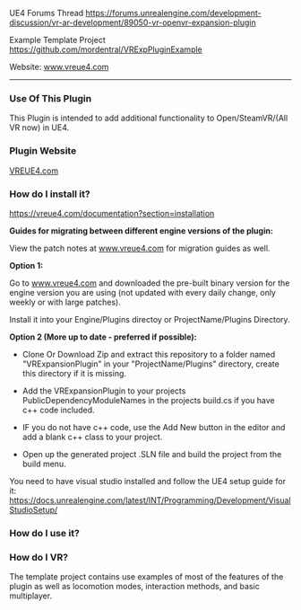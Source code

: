 UE4 Forums Thread
https://forums.unrealengine.com/development-discussion/vr-ar-development/89050-vr-openvr-expansion-plugin

Example Template Project
https://github.com/mordentral/VRExpPluginExample

Website:
www.vreue4.com

***

### Use Of This Plugin ###

This Plugin is intended to add additional functionality to Open/SteamVR/(All VR now) in UE4.

### Plugin Website ###
[VREUE4.com](https://vreue4.com)

### How do I install it? ###

https://vreue4.com/documentation?section=installation

**Guides for migrating between different engine versions of the plugin:**

View the patch notes at www.vreue4.com for migration guides as well.

**Option 1:**

Go to www.vreue4.com and downloaded the pre-built binary version for the engine version you are using (not updated with every daily change, only weekly or with large patches).

Install it into your Engine/Plugins directoy or ProjectName/Plugins Directory.

**Option 2 (More up to date - preferred if possible):**

* Clone Or Download Zip and extract this repository to a folder named "VRExpansionPlugin" in your "ProjectName/Plugins" directory, create this directory if it is missing.

* Add the VRExpansionPlugin to your projects PublicDependencyModuleNames in the projects build.cs if you have c++ code included.

* IF you do not have c++ code, use the Add New button in the editor and add a blank c++ class to your project.

* Open up the generated project .SLN file and build the project from the build menu.

You need to have visual studio installed and follow the UE4 setup guide for it: https://docs.unrealengine.com/latest/INT/Programming/Development/VisualStudioSetup/

### How do I use it? ###
### How do I VR? ###

The template project contains use examples of most of the features of the plugin as well as locomotion modes, interaction methods, and basic multiplayer.
